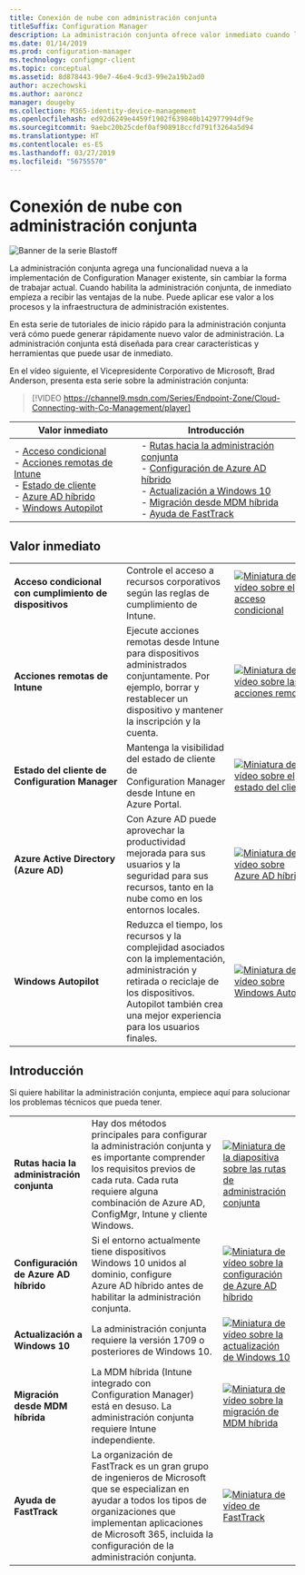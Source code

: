 ```yaml
---
title: Conexión de nube con administración conjunta
titleSuffix: Configuration Manager
description: La administración conjunta ofrece valor inmediato cuando la habilita.
ms.date: 01/14/2019
ms.prod: configuration-manager
ms.technology: configmgr-client
ms.topic: conceptual
ms.assetid: 8d878443-90e7-46e4-9cd3-99e2a19b2ad0
author: aczechowski
ms.author: aaroncz
manager: dougeby
ms.collection: M365-identity-device-management
ms.openlocfilehash: ed92d6249e4459f1902f639840b142977994df9e
ms.sourcegitcommit: 9aebc20b25cdef0af908918ccfd791f3264a5d94
ms.translationtype: HT
ms.contentlocale: es-ES
ms.lasthandoff: 03/27/2019
ms.locfileid: "56755570"
---
```

# <a name="cloud-connecting-with-co-management"></a>Conexión de nube con administración conjunta

![Banner de la serie Blastoff](media/blastoff-banner.png)

La administración conjunta agrega una funcionalidad nueva a la implementación de Configuration Manager existente, sin cambiar la forma de trabajar actual. Cuando habilita la administración conjunta, de inmediato empieza a recibir las ventajas de la nube. Puede aplicar ese valor a los procesos y la infraestructura de administración existentes.

En esta serie de tutoriales de inicio rápido para la administración conjunta verá cómo puede generar rápidamente nuevo valor de administración. La administración conjunta está diseñada para crear características y herramientas que puede usar de inmediato.


En el vídeo siguiente, el Vicepresidente Corporativo de Microsoft, Brad Anderson, presenta esta serie sobre la administración conjunta:

> [!VIDEO https://channel9.msdn.com/Series/Endpoint-Zone/Cloud-Connecting-with-Co-Management/player]


| Valor inmediato | Introducción |
|-----------------|-----------------|
| - [Acceso condicional](#bkmk_ca)<br> - [Acciones remotas de Intune](#bkmk_remote)<br> - [Estado de cliente](#bkmk_client-health)<br> - [Azure AD híbrido](#bkmk_hybrid-aad)<br> - [Windows Autopilot](#bkmk_autopilot) | - [Rutas hacia la administración conjunta](#bkmk_paths)<br> - [Configuración de Azure AD híbrido](#bkmk_setup-hybrid-aad)<br> - [Actualización a Windows 10](#bkmk_upgrade-win10)<br> - [Migración desde MDM híbrida](#bkmk_migrate-hybrid-mdm)<br> - [Ayuda de FastTrack](#bkmk_fasttrack) | 



## <a name="immediate-value"></a>Valor inmediato

| | | |
|-|-|-|
| <a name="bkmk_ca"></a>**Acceso condicional con cumplimiento de dispositivos** | Controle el acceso a recursos corporativos según las reglas de cumplimiento de Intune. | [![Miniatura de vídeo sobre el acceso condicional](media/thumbnail-conditional-access.png)](/sccm/comanage/quickstart-conditional-access) |
| <a name="bkmk_remote"></a>**Acciones remotas de Intune** | Ejecute acciones remotas desde Intune para dispositivos administrados conjuntamente. Por ejemplo, borrar y restablecer un dispositivo y mantener la inscripción y la cuenta. | [![Miniatura de vídeo sobre las acciones remotas](media/thumbnail-remote-action.png)](/sccm/comanage/quickstart-remote-actions) |
| <a name="bkmk_client-health"></a>**Estado del cliente de Configuration Manager** | Mantenga la visibilidad del estado de cliente de Configuration Manager desde Intune en Azure Portal. | [![Miniatura de vídeo sobre el estado del cliente](media/thumbnail-client-health.png)](/sccm/comanage/quickstart-client-health) |
| <a name="bkmk_hybrid-aad"></a>**Azure Active Directory (Azure AD)** | Con Azure AD puede aprovechar la productividad mejorada para sus usuarios y la seguridad para sus recursos, tanto en la nube como en los entornos locales. | [![Miniatura de vídeo sobre Azure AD híbrido](media/thumbnail-azure-ad.png)](/sccm/comanage/quickstart-hybrid-aad) |
| <a name="bkmk_autopilot"></a>**Windows Autopilot** | Reduzca el tiempo, los recursos y la complejidad asociados con la implementación, administración y retirada o reciclaje de los dispositivos. Autopilot también crea una mejor experiencia para los usuarios finales. | [![Miniatura de vídeo sobre Windows Autopilot](media/thumbnail-autopilot.png)](/sccm/comanage/quickstart-autopilot) |



## <a name="getting-started"></a>Introducción

Si quiere habilitar la administración conjunta, empiece aquí para solucionar los problemas técnicos que pueda tener.

| | | |
|-|-|-|
| <a name="bkmk_paths"></a>**Rutas hacia la administración conjunta** | Hay dos métodos principales para configurar la administración conjunta y es importante comprender los requisitos previos de cada ruta.  Cada ruta requiere alguna combinación de Azure AD, ConfigMgr, Intune y cliente Windows. | [![Miniatura de la diapositiva sobre las rutas de administración conjunta](media/thumbnail-paths.png)](/sccm/comanage/quickstart-paths) |
| <a name="bkmk_setup-hybrid-aad"></a>**Configuración de Azure AD híbrido** | Si el entorno actualmente tiene dispositivos Windows 10 unidos al dominio, configure Azure AD híbrido antes de habilitar la administración conjunta. | [![Miniatura de vídeo sobre la configuración de Azure AD híbrido](media/thumbnail-setup-azure-ad.png)](/sccm/comanage/quickstart-setup-hybrid-aad) |
| <a name="bkmk_upgrade-win10"></a>**Actualización a Windows 10** | La administración conjunta requiere la versión 1709 o posteriores de Windows 10. | [![Miniatura de vídeo sobre la actualización de Windows 10](media/thumbnail-upgrade-win10.png)](/sccm/comanage/quickstart-upgrade-win10) |
| <a name="bkmk_migrate-hybrid-mdm"></a>**Migración desde MDM híbrida** | La MDM híbrida (Intune integrado con Configuration Manager) está en desuso. La administración conjunta requiere Intune independiente. | [![Miniatura de vídeo sobre la migración de MDM híbrida](media/thumbnail-migrate-hybrid-mdm.png)](/sccm/comanage/quickstart-migrate-hybrid-mdm) |
| <a name="bkmk_fasttrack"></a>**Ayuda de FastTrack** | La organización de FastTrack es un gran grupo de ingenieros de Microsoft que se especializan en ayudar a todos los tipos de organizaciones que implementan aplicaciones de Microsoft 365, incluida la configuración de la administración conjunta. | [![Miniatura de vídeo de FastTrack](media/thumbnail-fasttrack.png)](/sccm/comanage/quickstart-fasttrack) |

